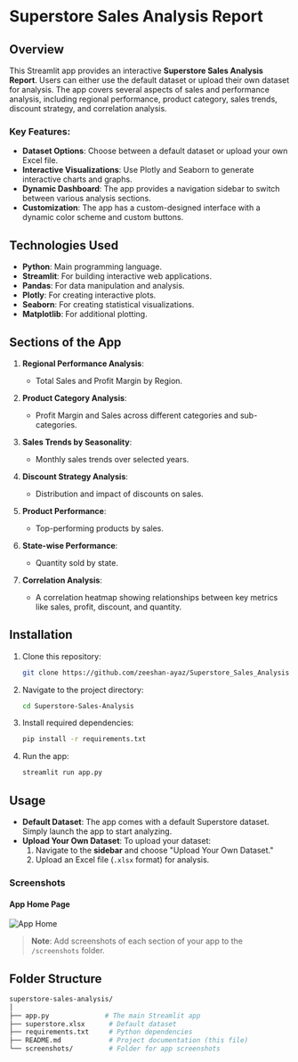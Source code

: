 # Superstore Sales Analysis Report

## Overview

This Streamlit app provides an interactive **Superstore Sales Analysis Report**. Users can either use the default dataset or upload their own dataset for analysis. The app covers several aspects of sales and performance analysis, including regional performance, product category, sales trends, discount strategy, and correlation analysis.

### Key Features:
- **Dataset Options**: Choose between a default dataset or upload your own Excel file.
- **Interactive Visualizations**: Use Plotly and Seaborn to generate interactive charts and graphs.
- **Dynamic Dashboard**: The app provides a navigation sidebar to switch between various analysis sections.
- **Customization**: The app has a custom-designed interface with a dynamic color scheme and custom buttons.

## Technologies Used

- **Python**: Main programming language.
- **Streamlit**: For building interactive web applications.
- **Pandas**: For data manipulation and analysis.
- **Plotly**: For creating interactive plots.
- **Seaborn**: For creating statistical visualizations.
- **Matplotlib**: For additional plotting.

## Sections of the App

1. **Regional Performance Analysis**: 
   - Total Sales and Profit Margin by Region.
   
2. **Product Category Analysis**: 
   - Profit Margin and Sales across different categories and sub-categories.
   
3. **Sales Trends by Seasonality**: 
   - Monthly sales trends over selected years.
   
4. **Discount Strategy Analysis**: 
   - Distribution and impact of discounts on sales.
   
5. **Product Performance**: 
   - Top-performing products by sales.
   
6. **State-wise Performance**: 
   - Quantity sold by state.

7. **Correlation Analysis**: 
   - A correlation heatmap showing relationships between key metrics like sales, profit, discount, and quantity.

## Installation

1. Clone this repository:
    ```bash
    git clone https://github.com/zeeshan-ayaz/Superstore_Sales_Analysis.git
    ```

2. Navigate to the project directory:
    ```bash
    cd Superstore-Sales-Analysis
    ```

3. Install required dependencies:
    ```bash
    pip install -r requirements.txt
    ```

4. Run the app:
    ```bash
    streamlit run app.py
    ```

## Usage

- **Default Dataset**: The app comes with a default Superstore dataset. Simply launch the app to start analyzing.
- **Upload Your Own Dataset**: To upload your dataset:
    1. Navigate to the **sidebar** and choose "Upload Your Own Dataset."
    2. Upload an Excel file (`.xlsx` format) for analysis.
    
### Screenshots

#### App Home Page
![App Home](screenshots/front.png)

> **Note**: Add screenshots of each section of your app to the `/screenshots` folder.

## Folder Structure

```bash
superstore-sales-analysis/
│
├── app.py              # The main Streamlit app
├── superstore.xlsx      # Default dataset
├── requirements.txt     # Python dependencies
├── README.md            # Project documentation (this file)
└── screenshots/         # Folder for app screenshots
